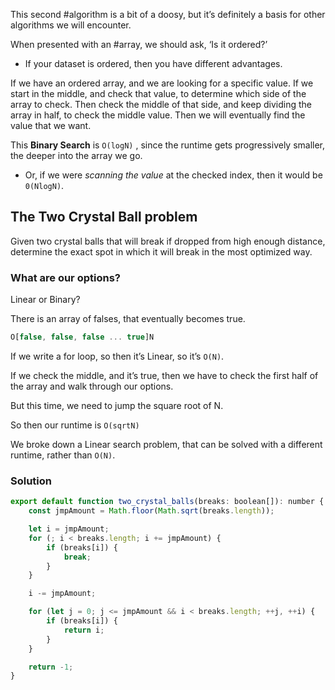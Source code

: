 This second #algorithm is a bit of a doosy, but it’s definitely a basis for other algorithms we will encounter.

When presented with an #array, we should ask, ‘Is it ordered?’
- If your dataset is ordered, then you have different advantages.

If we have an ordered array, and we are looking for a specific value. 
If we start in the middle, and check that value, to determine which side of the array to check. Then check the middle of that side, and keep dividing the array in half, to check the middle value. Then we will eventually find the value that we want.

This **Binary Search** is `O(logN)` , since the runtime gets progressively smaller, the deeper into the array we go.
- Or, if we were *scanning the value* at the checked index, then it would be `0(NlogN)`.


## The Two Crystal Ball problem

Given two crystal balls that will break if dropped from high enough distance, determine the exact spot in which it will break in the most optimized way.

### What are our options?

Linear or Binary?

There is an array of falses, that eventually becomes true.

```javascript
O[false, false, false ... true]N
```

If we write a for loop, so then it’s Linear, so it’s `O(N)`.

If we check the middle, and it’s true, then we have to check the first half of the array and walk through our options.

But this time, we need to jump the square root of N.

So then our runtime is `O(sqrtN)` 

We broke down a Linear search problem, that can be solved with a different runtime, rather than `O(N)`.


### Solution

```javascript
export default function two_crystal_balls(breaks: boolean[]): number {
    const jmpAmount = Math.floor(Math.sqrt(breaks.length));

    let i = jmpAmount;
    for (; i < breaks.length; i += jmpAmount) {
        if (breaks[i]) {
            break;
        }
    }

    i -= jmpAmount;

    for (let j = 0; j <= jmpAmount && i < breaks.length; ++j, ++i) {
        if (breaks[i]) {
            return i;
        }
    }

    return -1;
}
```



 